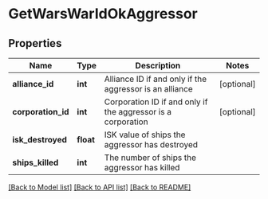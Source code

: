 # GetWarsWarIdOkAggressor

## Properties
Name | Type | Description | Notes
------------ | ------------- | ------------- | -------------
**alliance_id** | **int** | Alliance ID if and only if the aggressor is an alliance | [optional] 
**corporation_id** | **int** | Corporation ID if and only if the aggressor is a corporation | [optional] 
**isk_destroyed** | **float** | ISK value of ships the aggressor has destroyed | 
**ships_killed** | **int** | The number of ships the aggressor has killed | 

[[Back to Model list]](../README.md#documentation-for-models) [[Back to API list]](../README.md#documentation-for-api-endpoints) [[Back to README]](../README.md)


